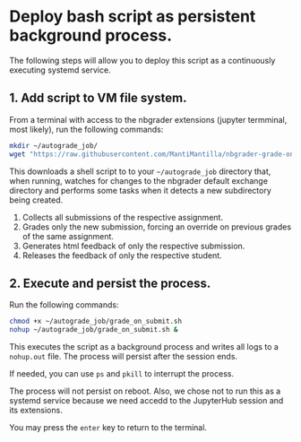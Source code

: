 # Deploy bash script as persistent background process.

The following steps will allow you to deploy this script as a continuously executing systemd service.

## 1. Add script to VM file system.

From a terminal with access to the nbgrader extensions (jupyter termminal, most likely), run the following commands:

```bash
mkdir ~/autograde_job/
wget "https://raw.githubusercontent.com/MantiMantilla/nbgrader-grade-on-submission/main/source/watch%2C%20collect%2C%20grade%2C%20release.sh" -O ~/autograde_job/grade_on_submit.sh
```

This downloads a shell script to to your `~/autograde_job` directory that, when running, watches for changes to the nbgrader default exchange directory and performs some tasks when it detects a new subdirectory being created.

1. Collects all submissions of the respective assignment.
2. Grades only the new submission, forcing an override on previous grades of the same assignment.
3. Generates html feedback of only the respective submission.
4. Releases the feedback of only the respective student.

## 2. Execute and persist the process.

Run the following commands:

```bash
chmod +x ~/autograde_job/grade_on_submit.sh
nohup ~/autograde_job/grade_on_submit.sh &
```

This executes the script as a background process and writes all logs to a `nohup.out` file. The process will persist after the session ends.

If needed, you can use `ps` and `pkill` to interrupt the process.

The process will not persist on reboot. Also, we chose not to run this as a systemd service because we need accedd to the JupyterHub session and its extensions.

You may press the `enter` key to return to the terminal.
